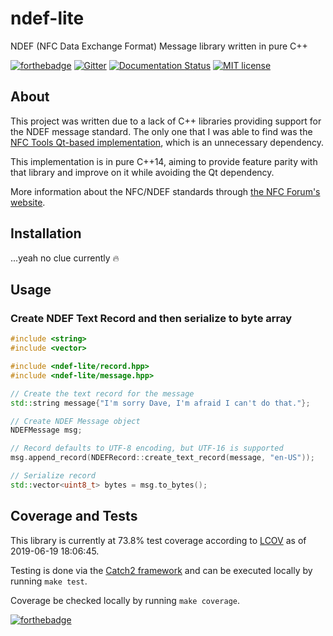 # ndef-lite

NDEF (NFC Data Exchange Format) Message library written in pure C++

[![forthebadge](https://img.shields.io/badge/MADE%20WITH-C++-ef4041.svg?style=for-the-badge&labelColor=c1282d)](https://forthebadge.com)
[![Gitter](https://img.shields.io/gitter/room/RPiAwesomeness/libndef.svg?logo=gitter&style=for-the-badge)](https://gitter.im/libndef/community)
[![Documentation Status](https://readthedocs.org/projects/libndef/badge/?version=latest&style=for-the-badge)](http://libndef.readthedocs.io/)
[![MIT license](https://img.shields.io/badge/License-MIT-blue.svg?style=for-the-badge)](https://gitlab.com/RPiAwesomeness/libndef/blob/master/LICENSE)

## About

This project was written due to a lack of C++ libraries providing support for the NDEF message standard. The only one that I was able to find was the [NFC Tools Qt-based implementation](https://github.com/nfc-tools/libndef), which is an unnecessary dependency.

This implementation is in pure C++14, aiming to provide feature parity with that library and improve on it while avoiding the Qt dependency.

More information about the NFC/NDEF standards through [the NFC Forum's website](https://nfc-forum.org/our-work/specifications-and-application-documents/specifications/nfc-forum-technical-specifications/).

## Installation

...yeah no clue currently :fire:

## Usage

### Create NDEF Text Record and then serialize to byte array

```c++
#include <string>
#include <vector>

#include <ndef-lite/record.hpp>
#include <ndef-lite/message.hpp>

// Create the text record for the message 
std::string message{"I'm sorry Dave, I'm afraid I can't do that."};

// Create NDEF Message object
NDEFMessage msg;

// Record defaults to UTF-8 encoding, but UTF-16 is supported
msg.append_record(NDEFRecord::create_text_record(message, "en-US"));

// Serialize record
std::vector<uint8_t> bytes = msg.to_bytes();
```

## Coverage and Tests

This library is currently at 73.8% test coverage according to [LCOV](http://ltp.sourceforge.net/coverage/lcov.php) as of 2019-06-19 18:06:45.

Testing is done via the [Catch2 framework](https://github.com/catchorg/Catch2) and can be executed locally by running `make test`.

Coverage be checked locally by running `make coverage`.

[![forthebadge](https://img.shields.io/badge/USES-BADGES-38c1d0.svg?style=for-the-badge&labelColor=45a4b8)](https://forthebadge.com)